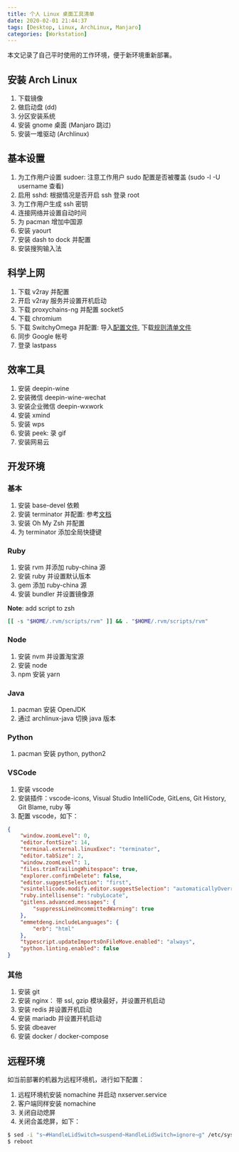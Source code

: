 ```yaml
---
title: 个人 Linux 桌面工具清单
date: 2020-02-01 21:44:37
tags: [Desktop, Linux, ArchLinux, Manjaro]
categories: [Workstation]
---
```


本文记录了自己平时使用的工作环境，便于新环境重新部署。

<!--more-->

## 安装 Arch Linux

1. 下载镜像
2. 做启动盘 (dd)
3. 分区安装系统
4. 安装 gnome 桌面 (Manjaro 跳过)
5. 安装一堆驱动 (Archlinux)

## 基本设置

1. 为工作用户设置 sudoer: 注意工作用户 sudo 配置是否被覆盖 (sudo -l -U username 查看)
2. 启用 sshd: 根据情况是否开启 ssh 登录 root
3. 为工作用户生成 ssh 密钥
4. 连接网络并设置自动时间
5. 为 pacman 增加中国源
6. 安装 yaourt
7. 安装 dash to dock 并配置
8. 安装搜狗输入法

## 科学上网

1. 下载 v2ray 并配置
2. 开启 v2ray 服务并设置开机启动
3. 下载 proxychains-ng 并配置 socket5
4. 下载 chromium
5. 下载 SwitchyOmega 并配置: 导入[配置文件](/attachs/OmegaOptions.bak), 下载[规则清单文件](https://raw.githubusercontent.com/gfwlist/gfwlist/master/gfwlist.txt)
6. 同步 Google 帐号
7. 登录 lastpass

## 效率工具

1. 安装 deepin-wine
2. 安装微信 deepin-wine-wechat
3. 安装企业微信 deepin-wxwork
4. 安装 xmind
5. 安装 wps
6. 安装 peek: 录 gif
7. 安装网易云

## 开发环境

### 基本

1. 安装 base-devel 依赖
2. 安装 terminator 并配置: 参考[文档](https://github.com/jinhucheung/m-terminal)
3. 安装 Oh My Zsh 并配置
4. 为 terminator 添加全局快捷键

### Ruby

1. 安装 rvm 并添加 ruby-china 源
2. 安装 ruby 并设置默认版本
3. gem 添加 ruby-china 源
4. 安装 bundler 并设置镜像源

**Note**: add script to zsh

```sh
[[ -s "$HOME/.rvm/scripts/rvm" ]] && . "$HOME/.rvm/scripts/rvm"
```

### Node

1. 安装 nvm 并设置淘宝源
2. 安装 node
3. npm 安装 yarn

### Java

1. pacman 安装 OpenJDK
2. 通过 archlinux-java 切换 java 版本

### Python

1. pacman 安装 python, python2

### VSCode

1. 安装 vscode
2. 安装插件：vscode-icons, Visual Studio IntelliCode, GitLens, Git History, Git Blame, ruby 等
3. 配置 vscode，如下：

```json
{
    "window.zoomLevel": 0,
    "editor.fontSize": 14,
    "terminal.external.linuxExec": "terminator",
    "editor.tabSize": 2,
    "window.zoomLevel": 1,
    "files.trimTrailingWhitespace": true,
    "explorer.confirmDelete": false,
    "editor.suggestSelection": "first",
    "vsintellicode.modify.editor.suggestSelection": "automaticallyOverrodeDefaultValue",
    "ruby.intellisense": "rubyLocate",
    "gitlens.advanced.messages": {
        "suppressLineUncommittedWarning": true
    },
    "emmetdeng.includeLanguages": {
        "erb": "html"
    },
    "typescript.updateImportsOnFileMove.enabled": "always",
    "python.linting.enabled": false
}
```

### 其他

1. 安装 git
2. 安装 nginx： 带 ssl, gzip 模块最好，并设置开机启动
3. 安装 redis 并设置开机启动
4. 安装 mariadb 并设置开机启动
5. 安装 dbeaver
6. 安装 docker / docker-compose

## 远程环境

如当前部署的机器为远程环境机，进行如下配置：

1. 远程环境机安装 nomachine 并启动 nxserver.service
2. 客户端同样安装 nomachine
3. 关闭自动熄屏
4. 关闭合盖熄屏，如下：

```sh
$ sed -i "s~#HandleLidSwitch=suspend~HandleLidSwitch=ignore~g" /etc/systemd/logind.conf
$ reboot
```